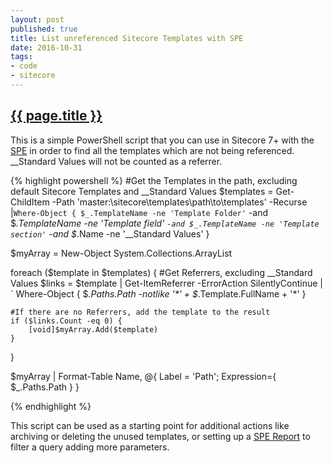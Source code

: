 ```yaml
---
layout: post
published: true
title: List unreferenced Sitecore Templates with SPE
date: 2016-10-31
tags:
- code
- sitecore
---
```

[SPE]: https://sitecorepowershell.gitbooks.io/sitecore-powershell-extensions/ "Sitecore PowerShell Extensions"
[SPE Reports]: https://sitecorepowershell.gitbooks.io/sitecore-powershell-extensions/reports.html "SPE Reports"

<h2 class="article-title">
  <a href="{{ page.url | prepend: site.baseurl }}">{{ page.title }}</a>
</h2>

This is a simple PowerShell script that you can use in Sitecore 7+ with the [SPE][SPE] in order to find all the templates which are not being referenced. __Standard Values will not be counted as a referrer.

{% highlight powershell %}
#Get the Templates in the path, excluding default Sitecore Templates and __Standard Values
$templates = Get-ChildItem -Path 'master:\sitecore\templates\path\to\templates' -Recurse |`
    Where-Object { $_.TemplateName -ne 'Template Folder' `
      -and $_.TemplateName -ne 'Template field' `
        -and $_.TemplateName -ne 'Template section' `
        -and $_.Name -ne '__Standard Values' }

$myArray = New-Object System.Collections.ArrayList

foreach ($template in $templates) {
    #Get Referrers, excluding __Standard Values
    $links = $template | Get-ItemReferrer -ErrorAction SilentlyContinue | `
        Where-Object { $_.Paths.Path -notlike '*' + $_.Template.FullName + '*' }

    #If there are no Referrers, add the template to the result
    if ($links.Count -eq 0) {
        [void]$myArray.Add($template)
    }
}

$myArray | Format-Table Name, @{ Label = 'Path'; Expression={ $_.Paths.Path } }

{% endhighlight %}

This script can be used as a starting point for additional actions like archiving or deleting the unused templates, or setting up a [SPE Report][SPE Reports] to filter a query adding more parameters.